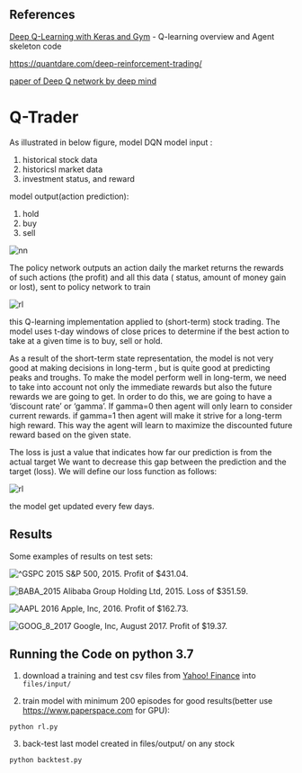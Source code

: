 ## References

[Deep Q-Learning with Keras and Gym](https://keon.io/deep-q-learning/) - Q-learning overview and Agent skeleton code

https://quantdare.com/deep-reinforcement-trading/

[paper of Deep Q network by deep mind](https://arxiv.org/pdf/1509.06461.pdf)


# Q-Trader
As illustrated in below figure, model DQN
model input :
 1. historical stock data 
 2. historicsl market data 
 3. investment status, and reward 
 
model output(action prediction):
1. hold
2. buy
3. sell
 

![nn](https://github.com/loliksamuel/py-ML-rl-trade/blob/master/files/output/nn.png)

The policy network outputs an action daily 
the market returns the rewards of such actions (the profit)
and all this data ( status,   amount of money gain or lost), sent to policy network to train
 
![rl](https://github.com/loliksamuel/py-ML-rl-trade/blob/master/files/output/rl.png)



this Q-learning implementation applied to (short-term) stock trading. 
The model uses t-day windows of close prices to determine if the best action to take at a given time is to buy, sell or hold.


As a result of the short-term state representation, 
the model is not very good at making decisions in long-term , but is quite good at predicting peaks and troughs.
To make the model perform well in long-term, 
we need to take into account not only the immediate rewards but also the future rewards we are going to get. 
In order to do this, we are going to have a ‘discount rate’ or ‘gamma’. 
If gamma=0 then agent will only learn to consider current rewards. 
if gamma=1 then agent will make it strive for a long-term high reward.
This way the agent will learn to maximize the discounted future reward based on the given state.

The loss is just a value that indicates how far our prediction is from the actual target
We want to decrease this gap between the prediction and the target (loss). We will define our loss function as follows:

![rl](https://github.com/loliksamuel/py-ML-rl-trade/blob/master/files/output/loss.png)

the model get updated every few days.
## Results

Some examples of results on test sets:

![^GSPC 2015](https://github.com/edwardhdlu/q-trader/blob/master/images/^GSPC_2015.png)
S&P 500, 2015. Profit of $431.04.

![BABA_2015](https://github.com/edwardhdlu/q-trader/blob/master/images/BABA_2015.png)
Alibaba Group Holding Ltd, 2015. Loss of $351.59.

![AAPL 2016](https://github.com/edwardhdlu/q-trader/blob/master/images/AAPL_2016.png)
Apple, Inc, 2016. Profit of $162.73.

![GOOG_8_2017](https://github.com/edwardhdlu/q-trader/blob/master/images/GOOG_8_2017.png)
Google, Inc, August 2017. Profit of $19.37.

## Running the Code on python 3.7

1. download a training and test csv files from [Yahoo! Finance](https://ca.finance.yahoo.com/quote/%5EGSPC/history?p=%5EGSPC) into `files/input/`

2. train model with minimum 200 episodes for good results(better use https://www.paperspace.com for GPU):
```
python rl.py
```

3. back-test last model created in files/output/ on any stock
```
python backtest.py
```

